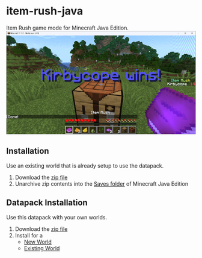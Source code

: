 # item-rush-java
Item Rush game mode for Minecraft Java Edition.
![Item Rush](/item-rush-java.png)

## Installation
Use an existing world that is already setup to use the datapack.
1. Download the [zip file](https://github.com/kirbycope/item-rush-java/archive/refs/heads/main.zip)
1. Unarchive zip contents into the [Saves folder](https://help.minecraft.net/hc/en-us/articles/4409159214605-Managing-Data-and-Game-Storage-in-Minecraft-Java-Edition) of Minecraft Java Edition

## Datapack Installation
Use this datapack with your own worlds.
1. Download the [zip file](https://github.com/kirbycope/expanding-world/raw/main/item-rush.zip)
1. Install for a
   * [New World](https://minecraft.fandom.com/wiki/Tutorials/Installing_a_data_pack#At_the_creation_of_a_world)
   * [Existing World](https://minecraft.fandom.com/wiki/Tutorials/Installing_a_data_pack#In_an_existing_world)
